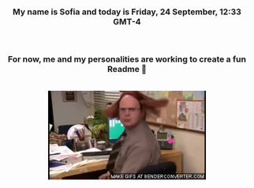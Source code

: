 


<div align="center">
<h3 >My name is Sofia and today is Friday, 24 September, 12:33 GMT-4</h3><br>
<h3 >For now, me and my personalities are working to create a fun Readme 👋
</h3><br>
<img src='img/dwight.gif' alt='working...'/>
</div>
